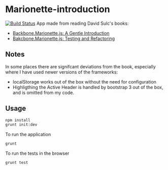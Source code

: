 # Marionette-introduction
[![Build Status](https://travis-ci.org/stigbd/marionette-introduction.svg?branch=master)](https://travis-ci.org/stigbd/marionette-introduction)
App made from reading David Sulc's books:
* [Backbone.Marionette.js: A Gentle Introduction](https://leanpub.com/marionette-gentle-introduction)
* [Bakcbone.Marionette.js: Testing and Refactoring](https://leanpub.com/marionette-testing)

## Notes
In some places there are signifcant deviations from the book, especially where I have used newer versions of the frameworks:
- localStorage works out of the box without the need for configuration
- Highligthing the Active Header is handled by bootstrap 3 out of the box,
and is omitted from my code.

## Usage
```bash
npm install
grunt init:dev
```
To run the application
```bash
grunt
```
To run the tests in the browser
```bash
grunt test
```
